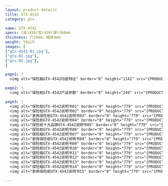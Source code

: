 ```yaml
---
layout: product-details
title: GTX-4542
category: gtx

name: GTX-4542
specs: (高)450(宽)420(深)360mm
thickness: 门10mm，箱体4mm
weight: 50公斤
images: [
["gtx-4542-01.jpg"],
["gtx-01.jpg"],
["gtx-02.jpg"],
]

page1: |
  <img alt="保险箱GTX-4542功能特征" border="0" height="1142" src="{PRODUCT_IMAGES}products/gtx-gn.jpg" width="538" />

page2: |
  <img alt="保险柜GTX-4542产品参数" border="0" height="249" src="{PRODUCT_IMAGES}products/gtx-cpcs.jpg" width="538" />

page3: |
  <img alt="保险柜GTX-4542说明书01" border="0" height="779" src="{PRODUCT_IMAGES}products/gtx-sm01.jpg" width="528" /><br />
  <img alt="保险柜GTX-4542说明书02" border="0" height="779" src="{PRODUCT_IMAGES}products/gtx-sm02.jpg" width="528" /><br />
  <img alt="家用保险柜GTX-4542说明书03" border="0" height="779" src="{PRODUCT_IMAGES}products/gtx-sm03.jpg" width="528" /><br />
  <img alt="保险柜GTX-4542说明书04" border="0" height="779" src="{PRODUCT_IMAGES}products/gtx-sm04.jpg" width="528" /><br />
  <img alt="保险柜十大品牌GTX-4542说明书05" border="0" height="779" src="{PRODUCT_IMAGES}products/gtx-sm05.jpg" width="528" /><br />
  <img alt="保险柜GTX-4542说明书06" border="0" height="779" src="{PRODUCT_IMAGES}products/gtx-sm06.jpg" width="528" /><br />
  <img alt="保险箱GTX-4542说明书07" border="0" height="779" src="{PRODUCT_IMAGES}products/gtx-sm07.jpg" width="528" /><br />
  <img alt="家用保险柜GTX-4542说明书08" border="0" height="779" src="{PRODUCT_IMAGES}products/gtx-sm08.jpg" width="528" /><br />
  <img alt="保险柜GTX-4542说明书09" border="0" height="779" src="{PRODUCT_IMAGES}products/gtx-sm09.jpg" width="528" /><br />
  <img alt="保险柜GTX-4542说明书10" border="0" height="779" src="{PRODUCT_IMAGES}products/gtx-sm10.jpg" width="528" /><br />
  <img alt="保险箱GTX-4542说明书11" border="0" height="779" src="{PRODUCT_IMAGES}products/gtx-sm11.jpg" width="528" /><br />
  <img alt="保险柜GTX-4542说明书12" border="0" height="779" src="{PRODUCT_IMAGES}products/gtx-sm12.jpg" width="528" /><br />
  <img alt="保险柜GTX-4542说明书13" border="0" height="779" src="{PRODUCT_IMAGES}products/gtx-sm13.jpg" width="528" /><br />
  <img alt="保险箱GTX-4542说明书14" border="0" height="779" src="{PRODUCT_IMAGES}products/gtx-sm14.jpg" width="528" /><br />
  <img alt="家用保险柜GTX-4542说明书15" border="0" height="779" src="{PRODUCT_IMAGES}products/gtx-sm15.jpg" width="528" />

---
```

